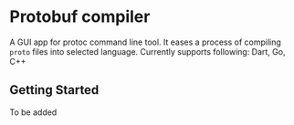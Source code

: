 # Protobuf compiler

A GUI app for protoc command line tool. It eases a process of compiling `proto` files into selected language. Currently supports following: Dart, Go, C++

## Getting Started

To be added
